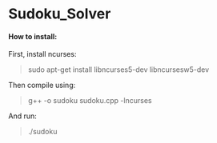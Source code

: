 # Sudoku_Solver

#### How to install:
First, install ncurses:
>sudo apt-get install libncurses5-dev libncursesw5-dev

Then compile using:
>g++ -o sudoku sudoku.cpp -lncurses

And run:
>./sudoku
